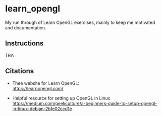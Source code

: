 # learn_opengl
My run through of Learn OpenGL exercises, mainly to keep me motivated and documentation.

## Instructions

TBA

## Citations
- Thee website for Learn OpenGL:  
https://learnopengl.com/

- Helpful resource for setting up OpenGL in Linux  
https://medium.com/geekculture/a-beginners-guide-to-setup-opengl-in-linux-debian-2bfe02ccd1e

